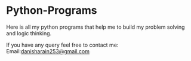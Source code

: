 # Python-Programs

Here is all my python programs that help me to build my problem solving and logic thinking.

If you have any query feel free to contact me:
Email:danisharain253@gmail.com
